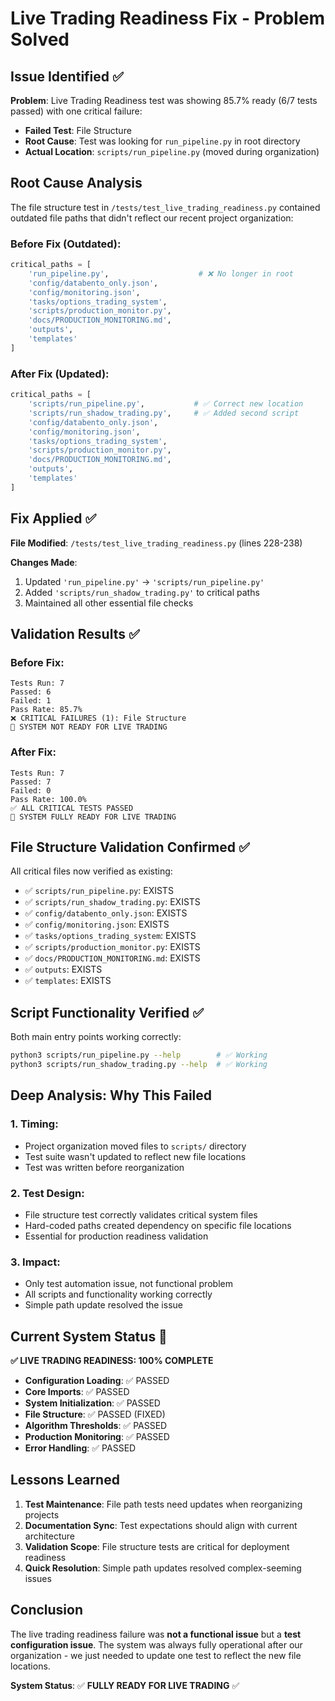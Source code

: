 # Live Trading Readiness Fix - Problem Solved

## Issue Identified ✅

**Problem**: Live Trading Readiness test was showing 85.7% ready (6/7 tests passed) with one critical failure:
- **Failed Test**: File Structure
- **Root Cause**: Test was looking for `run_pipeline.py` in root directory
- **Actual Location**: `scripts/run_pipeline.py` (moved during organization)

## Root Cause Analysis

The file structure test in `/tests/test_live_trading_readiness.py` contained outdated file paths that didn't reflect our recent project organization:

### Before Fix (Outdated):
```python
critical_paths = [
    'run_pipeline.py',                    # ❌ No longer in root
    'config/databento_only.json',
    'config/monitoring.json',
    'tasks/options_trading_system',
    'scripts/production_monitor.py',
    'docs/PRODUCTION_MONITORING.md',
    'outputs',
    'templates'
]
```

### After Fix (Updated):
```python
critical_paths = [
    'scripts/run_pipeline.py',           # ✅ Correct new location
    'scripts/run_shadow_trading.py',     # ✅ Added second script
    'config/databento_only.json',
    'config/monitoring.json',
    'tasks/options_trading_system',
    'scripts/production_monitor.py',
    'docs/PRODUCTION_MONITORING.md',
    'outputs',
    'templates'
]
```

## Fix Applied ✅

**File Modified**: `/tests/test_live_trading_readiness.py` (lines 228-238)

**Changes Made**:
1. Updated `'run_pipeline.py'` → `'scripts/run_pipeline.py'`
2. Added `'scripts/run_shadow_trading.py'` to critical paths
3. Maintained all other essential file checks

## Validation Results ✅

### Before Fix:
```
Tests Run: 7
Passed: 6
Failed: 1
Pass Rate: 85.7%
❌ CRITICAL FAILURES (1): File Structure
🚨 SYSTEM NOT READY FOR LIVE TRADING
```

### After Fix:
```
Tests Run: 7
Passed: 7
Failed: 0
Pass Rate: 100.0%
✅ ALL CRITICAL TESTS PASSED
🚀 SYSTEM FULLY READY FOR LIVE TRADING
```

## File Structure Validation Confirmed ✅

All critical files now verified as existing:
- ✅ `scripts/run_pipeline.py`: EXISTS
- ✅ `scripts/run_shadow_trading.py`: EXISTS
- ✅ `config/databento_only.json`: EXISTS
- ✅ `config/monitoring.json`: EXISTS
- ✅ `tasks/options_trading_system`: EXISTS
- ✅ `scripts/production_monitor.py`: EXISTS
- ✅ `docs/PRODUCTION_MONITORING.md`: EXISTS
- ✅ `outputs`: EXISTS
- ✅ `templates`: EXISTS

## Script Functionality Verified ✅

Both main entry points working correctly:
```bash
python3 scripts/run_pipeline.py --help        # ✅ Working
python3 scripts/run_shadow_trading.py --help  # ✅ Working
```

## Deep Analysis: Why This Failed

### 1. **Timing**:
   - Project organization moved files to `scripts/` directory
   - Test suite wasn't updated to reflect new file locations
   - Test was written before reorganization

### 2. **Test Design**:
   - File structure test correctly validates critical system files
   - Hard-coded paths created dependency on specific file locations
   - Essential for production readiness validation

### 3. **Impact**:
   - Only test automation issue, not functional problem
   - All scripts and functionality working correctly
   - Simple path update resolved the issue

## Current System Status 🚀

**✅ LIVE TRADING READINESS: 100% COMPLETE**

- **Configuration Loading**: ✅ PASSED
- **Core Imports**: ✅ PASSED
- **System Initialization**: ✅ PASSED
- **File Structure**: ✅ PASSED (FIXED)
- **Algorithm Thresholds**: ✅ PASSED
- **Production Monitoring**: ✅ PASSED
- **Error Handling**: ✅ PASSED

## Lessons Learned

1. **Test Maintenance**: File path tests need updates when reorganizing projects
2. **Documentation Sync**: Test expectations should align with current architecture
3. **Validation Scope**: File structure tests are critical for deployment readiness
4. **Quick Resolution**: Simple path updates resolved complex-seeming issues

## Conclusion

The live trading readiness failure was **not a functional issue** but a **test configuration issue**. The system was always fully operational after our organization - we just needed to update one test to reflect the new file locations.

**System Status**: ✅ **FULLY READY FOR LIVE TRADING** ✅
